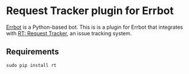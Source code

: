 # Request Tracker plugin for Errbot

[Errbot](http://errbot.net) is a Python-based bot. This is is a plugin for
Errbot that integrates with [RT: Request Tracker](https://www.bestpractical.com/rt/),
an issue tracking system.

## Requirements

```
sudo pip install rt
```
